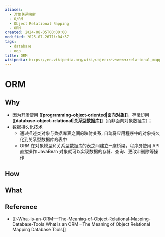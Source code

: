 ```yaml
---
aliases:
  - 对象关系映射
  - O/RM
  - Object Relational Mapping
  - ORM
created: 2024-08-05T00:00:00
modified: 2025-07-26T16:04:37
tags:
  - database
  - oop
title: ORM
wikipedia: https://en.wikipedia.org/wiki/Object%E2%80%93relational_mapping
---
```


# ORM

## Why

- 因为开发使用 **[[programming-object-oriented|面向对象]]**，存储却用 **[[database-object–relational|关系型数据库]]**（而非面向对象数据库）；
- 数据持久化技术
	- 通过描述类对象与数据库表之间的映射关系, 自动将应用程序中的对象持久化到关系型数据库的表中
	- ORM 在对象模型和关系型数据库的表之间建立一座桥梁，程序员使用 API 直接操作 JavaBean 对象就可以实现数据的存储、查询、更改和删除等操作

## How

## What

## Reference

- [[~What-is-an-ORM-–-The-Meaning-of-Object-Relational-Mapping-Database-Tools|What is an ORM – The Meaning of Object Relational Mapping Database Tools]]
